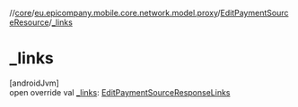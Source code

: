 //[core](../../../index.md)/[eu.epicompany.mobile.core.network.model.proxy](../index.md)/[EditPaymentSourceResource](index.md)/[_links](_links.md)

# _links

[androidJvm]\
open override val [_links](_links.md): [EditPaymentSourceResponseLinks](../-edit-payment-source-response-links/index.md)
